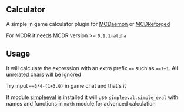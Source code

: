 Calculator
------

A simple in game calculator plugin for [MCDaemon](https://github.com/kafuuchino-desu/MCDaemon) or [MCDReforged](https://github.com/Fallen-Breath/MCDReforged)

For MCDR it needs MCDR version >= `0.9.1-alpha`

## Usage

It will calculate the expression with an extra prefix `==` such as `==1+1`. All unrelated chars will be ignored

Try input `==3*4-(1+3.0)` in game chat and that's it

If module [simpleeval](https://pypi.org/project/simpleeval/) is installed it will use `simpleeval.simple_eval` with names and functions in `math` module for advanced calculation
